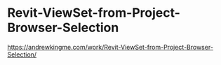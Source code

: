# Revit-ViewSet-from-Project-Browser-Selection
https://andrewkingme.com/work/Revit-ViewSet-from-Project-Browser-Selection/
